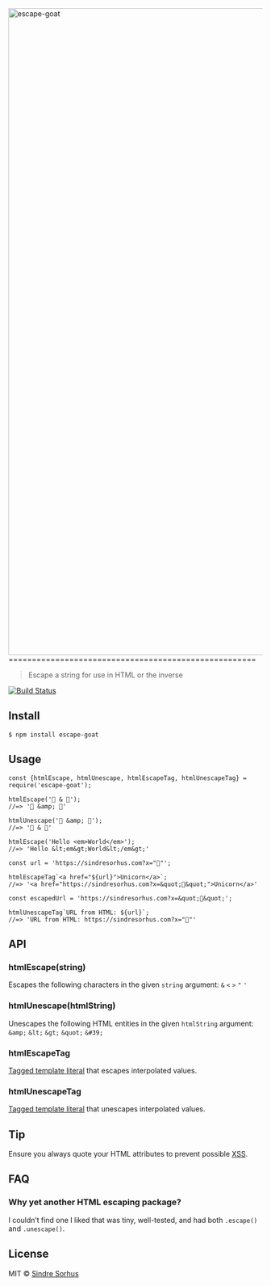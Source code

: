 <img src="logo.jpg" alt="escape-goat" width="1280" />
=====================================================

> Escape a string for use in HTML or the inverse

[![Build Status](https://travis-ci.org/sindresorhus/escape-goat.svg?branch=master)](https://travis-ci.org/sindresorhus/escape-goat)

Install
-------

    $ npm install escape-goat

Usage
-----

    const {htmlEscape, htmlUnescape, htmlEscapeTag, htmlUnescapeTag} = require('escape-goat');

    htmlEscape('🦄 & 🐐');
    //=> '🦄 &amp; 🐐'

    htmlUnescape('🦄 &amp; 🐐');
    //=> '🦄 & 🐐'

    htmlEscape('Hello <em>World</em>');
    //=> 'Hello &lt;em&gt;World&lt;/em&gt;'

    const url = 'https://sindresorhus.com?x="🦄"';

    htmlEscapeTag`<a href="${url}">Unicorn</a>`;
    //=> '<a href="https://sindresorhus.com?x=&quot;🦄&quot;">Unicorn</a>'

    const escapedUrl = 'https://sindresorhus.com?x=&quot;🦄&quot;';

    htmlUnescapeTag`URL from HTML: ${url}`;
    //=> 'URL from HTML: https://sindresorhus.com?x="🦄"'

API
---

### htmlEscape(string)

Escapes the following characters in the given `string` argument: `&` `<` `>` `"` `'`

### htmlUnescape(htmlString)

Unescapes the following HTML entities in the given `htmlString` argument: `&amp;` `&lt;` `&gt;` `&quot;` `&#39;`

### htmlEscapeTag

[Tagged template literal](https://developer.mozilla.org/en/docs/Web/JavaScript/Reference/Template_literals#Tagged_template_literals) that escapes interpolated values.

### htmlUnescapeTag

[Tagged template literal](https://developer.mozilla.org/en/docs/Web/JavaScript/Reference/Template_literals#Tagged_template_literals) that unescapes interpolated values.

Tip
---

Ensure you always quote your HTML attributes to prevent possible [XSS](https://en.wikipedia.org/wiki/Cross-site_scripting).

FAQ
---

### Why yet another HTML escaping package?

I couldn’t find one I liked that was tiny, well-tested, and had both `.escape()` and `.unescape()`.

License
-------

MIT © [Sindre Sorhus](https://sindresorhus.com)
